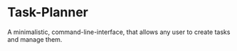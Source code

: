 # Task-Planner
A minimalistic, command-line-interface, that allows any user to create tasks and manage them.
